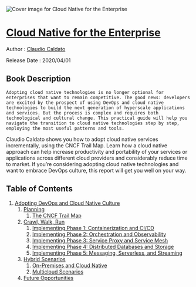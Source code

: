![Cover image for Cloud Native for the Enterprise](https://imgdetail.ebookreading.net/cover/cover/20200920/EB9781492083177.jpg)

[Cloud Native for the Enterprise](https://ebookreading.net/view/book/Cloud+Native+for+the+Enterprise-EB9781492083177_1.html "Cloud Native for the Enterprise")
====================================================================================================================

Author : [Claudio Caldato](https://ebookreading.net/search/author/Claudio+Caldato)

Release Date : 2020/04/01

Book Description
-----------------


    
    Adopting cloud native technologies is no longer optional for enterprises that want to remain competitive. The good news: developers are excited by the prospect of using DevOps and cloud native technologies to build the next generation of hyperscale applications and services. But the process is complex and requires both technological and cultural change. This practical guide will help you navigate the transition to cloud native technologies step by step, employing the most useful patterns and tools.
Claudio Caldato shows you how to adopt cloud native services incrementally, using the CNCF Trail Map. Learn how a cloud native approach can help increase productivity and portability of your services or applications across different cloud providers and considerably reduce time to market. If you’re considering adopting cloud native technologies and want to embrace DevOps culture, this report will get you well on your way.

  

Table of Contents
-----------------

1. [Adopting DevOps and Cloud Native Culture](https://ebookreading.net/view/book/Cloud+Native+for+the+Enterprise-EB9781492083177_4.html#idm45882521134120)
    1. [Planning](https://ebookreading.net/view/book/Cloud+Native+for+the+Enterprise-EB9781492083177_4.html#planning_idfC5x1I)
        1. [The CNCF Trail Map](https://ebookreading.net/view/book/Cloud+Native+for+the+Enterprise-EB9781492083177_4.html#the_cncf_trail_map)
    1. [Crawl, Walk, Run](https://ebookreading.net/view/book/Cloud+Native+for+the+Enterprise-EB9781492083177_4.html#crawl_walk_run)
        1. [Implementing Phase 1: Containerization and CI/CD](https://ebookreading.net/view/book/Cloud+Native+for+the+Enterprise-EB9781492083177_4.html#implementing_phase_)
        1. [Implementing Phase 2: Orchestration and Observability](https://ebookreading.net/view/book/Cloud+Native+for+the+Enterprise-EB9781492083177_4.html#implementing_phase_)
        1. [Implementing Phase 3: Service Proxy and Service Mesh](https://ebookreading.net/view/book/Cloud+Native+for+the+Enterprise-EB9781492083177_4.html#implementing_phase_)
        1. [Implementing Phase 4: Distributed Databases and Storage](https://ebookreading.net/view/book/Cloud+Native+for+the+Enterprise-EB9781492083177_4.html#implementing_phase_)
        1. [Implementing Phase 5: Messaging, Serverless, and Streaming](https://ebookreading.net/view/book/Cloud+Native+for+the+Enterprise-EB9781492083177_4.html#implementing_phase_)
    1. [Hybrid Scenarios](https://ebookreading.net/view/book/Cloud+Native+for+the+Enterprise-EB9781492083177_4.html#hybrid_scenarios)
        1. [On-Premises and Cloud Native](https://ebookreading.net/view/book/Cloud+Native+for+the+Enterprise-EB9781492083177_4.html#on_premises_and_clo)
        1. [Multicloud Scenarios](https://ebookreading.net/view/book/Cloud+Native+for+the+Enterprise-EB9781492083177_4.html#multicloud_scenario)
    1. [Future Opportunities](https://ebookreading.net/view/book/Cloud+Native+for+the+Enterprise-EB9781492083177_4.html#future_opportunitie)
